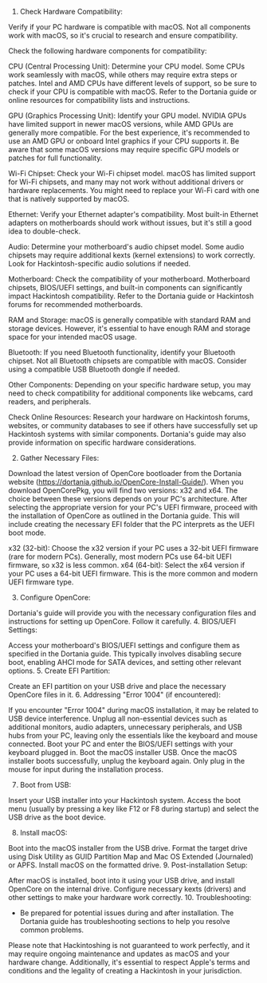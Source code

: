 1. Check Hardware Compatibility:

Verify if your PC hardware is compatible with macOS. Not all components work with macOS, so it's crucial to research and ensure compatibility.

Check the following hardware components for compatibility:

CPU (Central Processing Unit): Determine your CPU model. Some CPUs work seamlessly with macOS, while others may require extra steps or patches. Intel and AMD CPUs have different levels of support, so be sure to check if your CPU is compatible with macOS. Refer to the Dortania guide or online resources for compatibility lists and instructions.

GPU (Graphics Processing Unit): Identify your GPU model. NVIDIA GPUs have limited support in newer macOS versions, while AMD GPUs are generally more compatible. For the best experience, it's recommended to use an AMD GPU or onboard Intel graphics if your CPU supports it. Be aware that some macOS versions may require specific GPU models or patches for full functionality.

Wi-Fi Chipset: Check your Wi-Fi chipset model. macOS has limited support for Wi-Fi chipsets, and many may not work without additional drivers or hardware replacements. You might need to replace your Wi-Fi card with one that is natively supported by macOS.

Ethernet: Verify your Ethernet adapter's compatibility. Most built-in Ethernet adapters on motherboards should work without issues, but it's still a good idea to double-check.

Audio: Determine your motherboard's audio chipset model. Some audio chipsets may require additional kexts (kernel extensions) to work correctly. Look for Hackintosh-specific audio solutions if needed.

Motherboard: Check the compatibility of your motherboard. Motherboard chipsets, BIOS/UEFI settings, and built-in components can significantly impact Hackintosh compatibility. Refer to the Dortania guide or Hackintosh forums for recommended motherboards.

RAM and Storage: macOS is generally compatible with standard RAM and storage devices. However, it's essential to have enough RAM and storage space for your intended macOS usage.

Bluetooth: If you need Bluetooth functionality, identify your Bluetooth chipset. Not all Bluetooth chipsets are compatible with macOS. Consider using a compatible USB Bluetooth dongle if needed.

Other Components: Depending on your specific hardware setup, you may need to check compatibility for additional components like webcams, card readers, and peripherals.

Check Online Resources: Research your hardware on Hackintosh forums, websites, or community databases to see if others have successfully set up Hackintosh systems with similar components. Dortania's guide may also provide information on specific hardware considerations.

2. Gather Necessary Files:

Download the latest version of OpenCore bootloader from the Dortania website (https://dortania.github.io/OpenCore-Install-Guide/).
When you download OpenCorePkg, you will find two versions: x32 and x64. The choice between these versions depends on your PC's architecture.
After selecting the appropriate version for your PC's UEFI firmware, proceed with the installation of OpenCore as outlined in the Dortania guide. This will include creating the necessary EFI folder that the PC interprets as the UEFI boot mode.

x32 (32-bit): Choose the x32 version if your PC uses a 32-bit UEFI firmware (rare for modern PCs). Generally, most modern PCs use 64-bit UEFI firmware, so x32 is less common.
x64 (64-bit): Select the x64 version if your PC uses a 64-bit UEFI firmware. This is the more common and modern UEFI firmware type.

3. Configure OpenCore:

Dortania's guide will provide you with the necessary configuration files and instructions for setting up OpenCore. Follow it carefully.
4. BIOS/UEFI Settings:

Access your motherboard's BIOS/UEFI settings and configure them as specified in the Dortania guide. This typically involves disabling secure boot, enabling AHCI mode for SATA devices, and setting other relevant options.
5. Create EFI Partition:

Create an EFI partition on your USB drive and place the necessary OpenCore files in it.
6. Addressing "Error 1004" (if encountered):

If you encounter "Error 1004" during macOS installation, it may be related to USB device interference.
Unplug all non-essential devices such as additional monitors, audio adapters, unnecessary peripherals, and USB hubs from your PC, leaving only the essentials like the keyboard and mouse connected.
Boot your PC and enter the BIOS/UEFI settings with your keyboard plugged in.
Boot the macOS installer USB.
Once the macOS installer boots successfully, unplug the keyboard again.
Only plug in the mouse for input during the installation process.

7. Boot from USB:

Insert your USB installer into your Hackintosh system.
Access the boot menu (usually by pressing a key like F12 or F8 during startup) and select the USB drive as the boot device.

8. Install macOS:

Boot into the macOS installer from the USB drive.
Format the target drive using Disk Utility as GUID Partition Map and Mac OS Extended (Journaled) or APFS.
Install macOS on the formatted drive.
9. Post-installation Setup:

After macOS is installed, boot into it using your USB drive, and install OpenCore on the internal drive.
Configure necessary kexts (drivers) and other settings to make your hardware work correctly.
10. Troubleshooting:
- Be prepared for potential issues during and after installation. The Dortania guide has troubleshooting sections to help you resolve common problems.

Please note that Hackintoshing is not guaranteed to work perfectly, and it may require ongoing maintenance and updates as macOS and your hardware change. Additionally, it's essential to respect Apple's terms and conditions and the legality of creating a Hackintosh in your jurisdiction.
